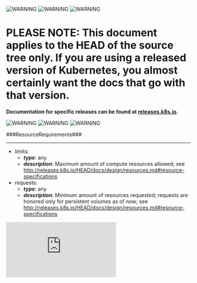 <!-- BEGIN MUNGE: UNVERSIONED_WARNING -->

<!-- BEGIN STRIP_FOR_RELEASE -->

![WARNING](http://kubernetes.io/img/warning.png)
![WARNING](http://kubernetes.io/img/warning.png)
![WARNING](http://kubernetes.io/img/warning.png)

<h1>PLEASE NOTE: This document applies to the HEAD of the source
tree only. If you are using a released version of Kubernetes, you almost
certainly want the docs that go with that version.</h1>

<strong>Documentation for specific releases can be found at
[releases.k8s.io](http://releases.k8s.io).</strong>

![WARNING](http://kubernetes.io/img/warning.png)
![WARNING](http://kubernetes.io/img/warning.png)
![WARNING](http://kubernetes.io/img/warning.png)

<!-- END STRIP_FOR_RELEASE -->

<!-- END MUNGE: UNVERSIONED_WARNING -->
###ResourceRequirements###

---
* limits: 
  * **_type_**: any
  * **_description_**: Maximum amount of compute resources allowed; see http://releases.k8s.io/HEAD/docs/design/resources.md#resource-specifications
* requests: 
  * **_type_**: any
  * **_description_**: Minimum amount of resources requested; requests are honored only for persistent volumes as of now; see http://releases.k8s.io/HEAD/docs/design/resources.md#resource-specifications


<!-- BEGIN MUNGE: GENERATED_ANALYTICS -->
[![Analytics](https://kubernetes-site.appspot.com/UA-36037335-10/GitHub/docs/api-types/v1/ResourceRequirements.md?pixel)]()
<!-- END MUNGE: GENERATED_ANALYTICS -->

